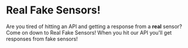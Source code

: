 # Real Fake Sensors!

Are you tired of hitting an API and getting a response from a **real** sensor?
Come on down to Real Fake Sensors! When you hit our API you'll get responses from fake sensors!
